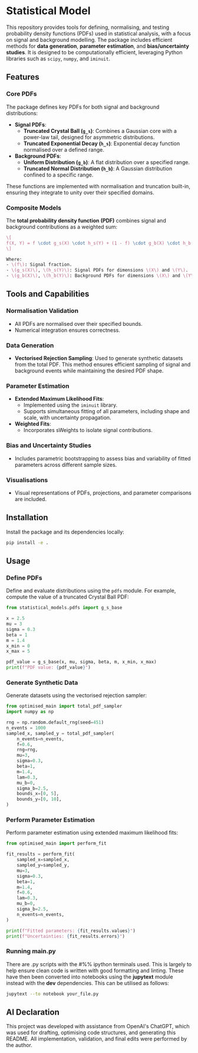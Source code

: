 # Statistical Model

This repository provides tools for defining, normalising, and testing probability density functions (PDFs) used in statistical analysis, with a focus on signal and background modelling. The package includes efficient methods for **data generation**, **parameter estimation**, and **bias/uncertainty studies**. It is designed to be computationally efficient, leveraging Python libraries such as `scipy`, `numpy`, and `iminuit`.

## Features

### Core PDFs
The package defines key PDFs for both signal and background distributions:
- **Signal PDFs**:
  - **Truncated Crystal Ball (`g_s`)**: Combines a Gaussian core with a power-law tail, designed for asymmetric distributions.
  - **Truncated Exponential Decay (`h_s`)**: Exponential decay function normalised over a defined range.
- **Background PDFs**:
  - **Uniform Distribution (`g_b`)**: A flat distribution over a specified range.
  - **Truncated Normal Distribution (`h_b`)**: A Gaussian distribution confined to a specific range.

These functions are implemented with normalisation and truncation built-in, ensuring they integrate to unity over their specified domains.

### Composite Models
The **total probability density function (PDF)** combines signal and background contributions as a weighted sum:

```latex
\[
f(X, Y) = f \cdot g_s(X) \cdot h_s(Y) + (1 - f) \cdot g_b(X) \cdot h_b(Y)
\]

Where:
- \(f\): Signal fraction.
- \(g_s(X)\), \(h_s(Y)\): Signal PDFs for dimensions \(X\) and \(Y\).
- \(g_b(X)\), \(h_b(Y)\): Background PDFs for dimensions \(X\) and \(Y\).
```
## Tools and Capabilities

### Normalisation Validation
- All PDFs are normalised over their specified bounds.
- Numerical integration ensures correctness.

### Data Generation
- **Vectorised Rejection Sampling**: Used to generate synthetic datasets from the total PDF. This method ensures efficient sampling of signal and background events while maintaining the desired PDF shape.

### Parameter Estimation
- **Extended Maximum Likelihood Fits**:
  - Implemented using the `iminuit` library.
  - Supports simultaneous fitting of all parameters, including shape and scale, with uncertainty propagation.
- **Weighted Fits**:
  - Incorporates sWeights to isolate signal contributions.

### Bias and Uncertainty Studies
- Includes parametric bootstrapping to assess bias and variability of fitted parameters across different sample sizes.

### Visualisations
- Visual representations of PDFs, projections, and parameter comparisons are included.

## Installation
Install the package and its dependencies locally:

```bash
pip install -e .
```

## Usage

### Define PDFs
Define and evaluate distributions using the `pdfs` module. For example, compute the value of a truncated Crystal Ball PDF:

```python
from statistical_models.pdfs import g_s_base

x = 2.5
mu = 3
sigma = 0.3
beta = 1
m = 1.4
x_min = 0
x_max = 5

pdf_value = g_s_base(x, mu, sigma, beta, m, x_min, x_max)
print(f"PDF value: {pdf_value}")
```

### Generate Synthetic Data
Generate datasets using the vectorised rejection sampler:

```python
from optimised_main import total_pdf_sampler
import numpy as np

rng = np.random.default_rng(seed=451)
n_events = 1000
sampled_x, sampled_y = total_pdf_sampler(
    n_events=n_events,
    f=0.6,
    rng=rng,
    mu=3,
    sigma=0.3,
    beta=1,
    m=1.4,
    lam=0.3,
    mu_b=0,
    sigma_b=2.5,
    bounds_x=[0, 5],
    bounds_y=[0, 10],
)
```

### Perform Parameter Estimation
Perform parameter estimation using extended maximum likelihood fits:

```python
from optimised_main import perform_fit

fit_results = perform_fit(
    sampled_x=sampled_x,
    sampled_y=sampled_y,
    mu=3,
    sigma=0.3,
    beta=1,
    m=1.4,
    f=0.6,
    lam=0.3,
    mu_b=0,
    sigma_b=2.5,
    n_events=n_events,
)

print(f"Fitted parameters: {fit_results.values}")
print(f"Uncertainties: {fit_results.errors}")
```

### Running main.py

There are .py scripts with the #%% ipython terminals used. This is largely to help ensure clean code is written with good formatting and linting. These have then been converted into notebooks using the **jupytext** module instead with the **dev** dependencies. This can be utilised as follows:

```bash
jupytext --to notebook your_file.py
```

## AI Declaration
This project was developed with assistance from OpenAI's ChatGPT, which was used for drafting, optimising code structures, and generating this README. All implementation, validation, and final edits were performed by the author.
